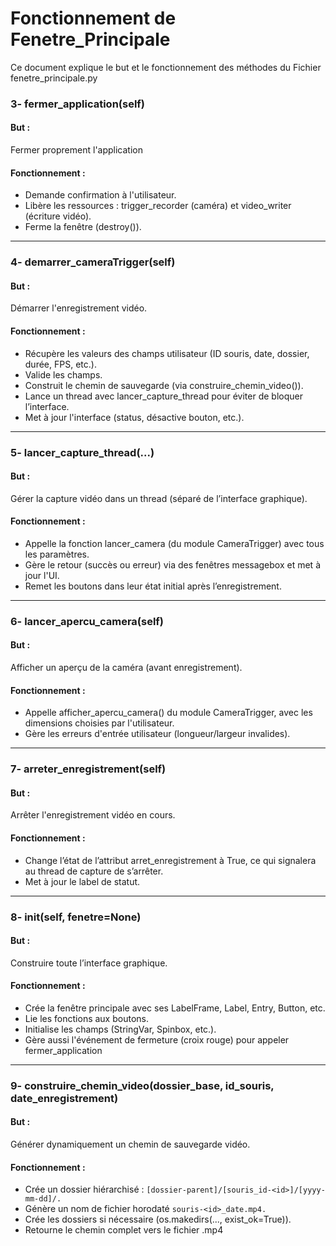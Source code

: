 # Fonctionnement de Fenetre_Principale
Ce document explique le but et le fonctionnement des méthodes du Fichier fenetre_principale.py

### 3- fermer_application(self)
#### But : 
Fermer proprement l'application 
#### Fonctionnement :
- Demande confirmation à l'utilisateur.
- Libère les ressources : trigger_recorder (caméra) et video_writer (écriture vidéo).
- Ferme la fenêtre (destroy()).

---

### 4- demarrer_cameraTrigger(self)
#### But : 
Démarrer l'enregistrement vidéo.
#### Fonctionnement :
- Récupère les valeurs des champs utilisateur (ID souris, date, dossier, durée, FPS, etc.).
- Valide les champs.
- Construit le chemin de sauvegarde (via construire_chemin_video()).
- Lance un thread avec lancer_capture_thread pour éviter de bloquer l’interface.
- Met à jour l'interface (status, désactive bouton, etc.).

---

### 5- lancer_capture_thread(...)
#### But : 
Gérer la capture vidéo dans un thread (séparé de l’interface graphique).
#### Fonctionnement :
- Appelle la fonction lancer_camera (du module CameraTrigger) avec tous les paramètres.
- Gère le retour (succès ou erreur) via des fenêtres messagebox et met à jour l'UI.
- Remet les boutons dans leur état initial après l’enregistrement.

---

### 6- lancer_apercu_camera(self)
#### But : 
Afficher un aperçu de la caméra (avant enregistrement).
#### Fonctionnement :
- Appelle afficher_apercu_camera() du module CameraTrigger, avec les dimensions choisies par l'utilisateur.
- Gère les erreurs d'entrée utilisateur (longueur/largeur invalides).

---

### 7- arreter_enregistrement(self)
#### But : 
Arrêter l'enregistrement vidéo en cours.
#### Fonctionnement :
- Change l’état de l’attribut arret_enregistrement à True, ce qui signalera au thread de capture de s’arrêter.
- Met à jour le label de statut.

---

### 8- __init__(self, fenetre=None)
#### But : 
Construire toute l’interface graphique.
#### Fonctionnement :
- Crée la fenêtre principale avec ses LabelFrame, Label, Entry, Button, etc.
- Lie les fonctions aux boutons.
- Initialise les champs (StringVar, Spinbox, etc.).
- Gère aussi l'événement de fermeture (croix rouge) pour appeler fermer_application

---

### 9- construire_chemin_video(dossier_base, id_souris, date_enregistrement)
#### But : 
Générer dynamiquement un chemin de sauvegarde vidéo.
#### Fonctionnement :
- Crée un dossier hiérarchisé : ```[dossier-parent]/[souris_id-<id>]/[yyyy-mm-dd]/.```
- Génère un nom de fichier horodaté ```souris-<id>_date.mp4.```
- Crée les dossiers si nécessaire (os.makedirs(..., exist_ok=True)).
- Retourne le chemin complet vers le fichier .mp4






